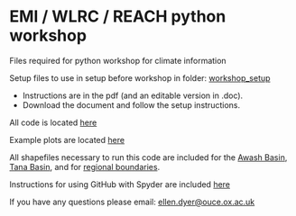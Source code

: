 # EMI / WLRC / REACH python workshop

Files required for python workshop for climate information

Setup files to use in setup before workshop in folder: [workshop_setup](https://github.com/ellendyer/python_workshop/tree/main/workshop_setup)

- Instructions are in the pdf (and an editable version in .doc). 
- Download the document and follow the setup instructions.

All code is located [here](https://github.com/ellendyer/python_workshop/tree/main/code)

Example plots are located [here](https://github.com/ellendyer/python_workshop/tree/main/plots)

All shapefiles necessary to run this code are included for the [Awash Basin](https://github.com/ellendyer/python_workshop/tree/main/Awash), [Tana Basin](https://github.com/ellendyer/python_workshop/tree/main/LakeTana_WGS), and for [regional boundaries](https://github.com/ellendyer/python_workshop/tree/main/afr_g2014_2013_0).

Instructions for using GitHub with Spyder are included [here](https://github.com/ellendyer/python_workshop/blob/main/Nov2022_workshop_files/workshop_github.docx)

If you have any questions please email: ellen.dyer@ouce.ox.ac.uk
